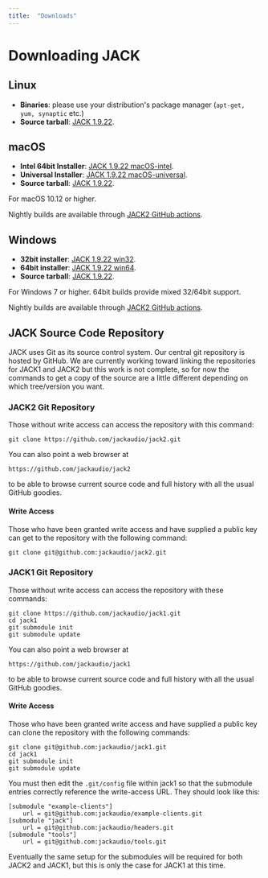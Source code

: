 ```yaml
---
title:  "Downloads"
---
```

# Downloading JACK

## Linux

* **Binaries**: please use your distribution's package manager
(`apt-get, yum, synaptic` etc.)
* **Source tarball**: [JACK 1.9.22].

## macOS

* **Intel 64bit Installer**: [JACK 1.9.22 macOS-intel].
* **Universal Installer**:   [JACK 1.9.22 macOS-universal].
* **Source tarball**:        [JACK 1.9.22].

For macOS 10.12 or higher.

Nightly builds are available through [JACK2 GitHub actions].

## Windows

* **32bit installer**: [JACK 1.9.22 win32].
* **64bit installer**: [JACK 1.9.22 win64].
* **Source tarball**:  [JACK 1.9.22].

For Windows 7 or higher. 64bit builds provide mixed 32/64bit support.

Nightly builds are available through [JACK2 GitHub actions].

## JACK Source Code Repository

JACK uses Git as its source control system. Our central git repository is hosted by GitHub.
We are currently working toward linking the repositories for JACK1 and JACK2 but this work is not complete,
so for now the commands to get a copy of the source are a little different depending on which tree/version you want.

### JACK2 Git Repository

Those without write access can access the repository with this command:

```
git clone https://github.com/jackaudio/jack2.git
```

You can also point a web browser at

```
https://github.com/jackaudio/jack2
```

to be able to browse current source code and full history with all the usual
GitHub goodies.

#### Write Access

Those who have been granted write access and have supplied a public key can
get to the repository with the following command:

```
git clone git@github.com:jackaudio/jack2.git
```

### JACK1 Git Repository

Those without write access can access the repository with these commands:

```
git clone https://github.com/jackaudio/jack1.git
cd jack1
git submodule init
git submodule update
```

You can also point a web browser at

```
https://github.com/jackaudio/jack1
```

to be able to browse current source code and full history with all the usual
GitHub goodies.

#### Write Access

Those who have been granted write access and have supplied a public key can
clone the repository with the following commands:

```
git clone git@github.com:jackaudio/jack1.git
cd jack1
git submodule init
git submodule update
```

You must then edit the `.git/config` file within jack1 so that the submodule
entries correctly reference the write-access URL. They should look like this:

```
[submodule "example-clients"]
    url = git@github.com:jackaudio/example-clients.git
[submodule "jack"]
    url = git@github.com:jackaudio/headers.git
[submodule "tools"]
    url = git@github.com:jackaudio/tools.git
```

Eventually the same setup for the submodules will be required for both JACK2 and JACK1,
but this is only the case for JACK1 at this time.


[JACK 1.9.22]:                 https://github.com/jackaudio/jack2/archive/v1.9.22.tar.gz
[JACK 1.9.22 macOS-intel]:     https://github.com/jackaudio/jack2-releases/releases/download/v1.9.22/jack2-macOS-intel-v1.9.22.tar.gz
[JACK 1.9.22 macOS-universal]: https://github.com/jackaudio/jack2-releases/releases/download/v1.9.22/jack2-macOS-universal-v1.9.22.tar.gz
[JACK 1.9.22 win32]:           https://github.com/jackaudio/jack2-releases/releases/download/v1.9.22/jack2-win32-v1.9.22.exe
[JACK 1.9.22 win64]:           https://github.com/jackaudio/jack2-releases/releases/download/v1.9.22/jack2-win64-v1.9.22.exe
[JACK2 GitHub actions]:        https://github.com/jackaudio/jack2/actions/workflows/build.yml
